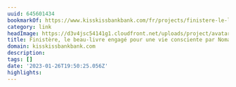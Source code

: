 ```yaml
---
uuid: 645601434
bookmarkOf: https://www.kisskissbankbank.com/fr/projects/finistere-le-livre
category: link
headImage: https://d3v4jsc54141g1.cloudfront.net/uploads/project/avatar/267692/cropped_a5ebc80a-ecdb-4f71-8566-21adca724be5.gif
title: Finistère, le beau-livre engagé pour une vie consciente par Nomades
domain: kisskissbankbank.com
description:
tags: []
date: '2023-01-26T19:50:25.056Z'
highlights:
---
```





